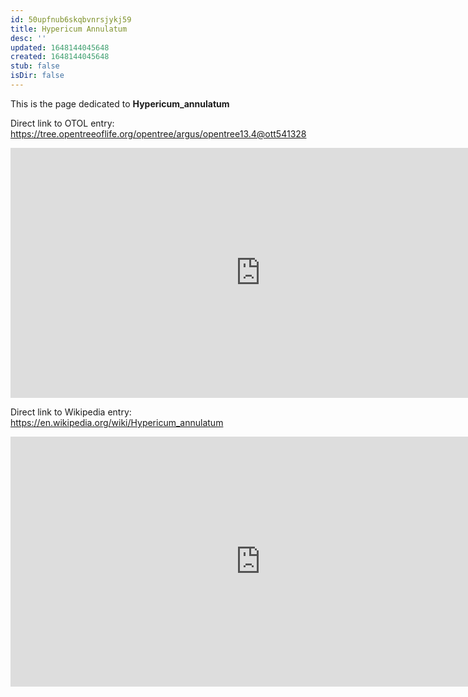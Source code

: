 ```yaml
---
id: 50upfnub6skqbvnrsjykj59
title: Hypericum Annulatum
desc: ''
updated: 1648144045648
created: 1648144045648
stub: false
isDir: false
---
```

This is the page dedicated to **Hypericum_annulatum**


Direct link to OTOL entry: https://tree.opentreeoflife.org/opentree/argus/opentree13.4@ott541328



<html>
    <body>
    <iframe src="https://tree.opentreeoflife.org/opentree/argus/opentree13.4@ott541328"
    width="800" height="400" frameborder="0" allowfullscreen> </iframe>
    </body>
</html>
    


Direct link to Wikipedia entry: https://en.wikipedia.org/wiki/Hypericum_annulatum



<html>
    <body>
    <iframe src="https://en.wikipedia.org/wiki/Hypericum_annulatum"
    width="800" height="400" frameborder="0" allowfullscreen> </iframe>
    </body>
</html>
    
